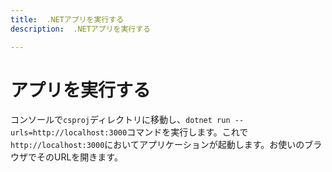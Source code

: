 ```yaml
---
title:  .NETアプリを実行する
description:  .NETアプリを実行する

---
```


アプリを実行する
========

コンソールで`csproj`ディレクトリに移動し、`dotnet run --urls=http://localhost:3000`コマンドを実行します。これで`http://localhost:3000`においてアプリケーションが起動します。お使いのブラウザでそのURLを開きます。

